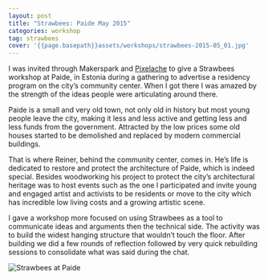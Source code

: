 ```yaml
---
layout: post
title: "Strawbees: Paide May 2015"
categories: workshop
tag: strawbees
cover: '{{page.basepath}}assets/workshops/strawbees-2015-05_01.jpg'
---
```


I was invited through Makerspark and [Pixelache](https://pixelache.ac/) to give a Strawbees workshop at Paide, in Estonia during a gathering to advertise a residency program on the city’s community center. When I got there I was amazed by the strength of the ideas people were articulating around there.

Paide is a small and very old town, not only old in history but most young people leave the city, making it less and less active and getting less and less funds from the government. Attracted by the low prices some old houses started to be demolished and replaced by modern commercial buildings.

That is where Reiner, behind the community center, comes in. He’s life is dedicated to restore and protect the architecture of Paide, which is indeed special. Besides woodworking his project to protect the city’s architectural heritage was to host events such as the one I participated and invite young and engaged artist and activists to be residents or move to the city which has incredible low living costs and a growing artistic scene.

I gave a workshop more focused on using Strawbees as a tool to communicate ideas and arguments then the technical side. The activity was to build the widest hanging structure that wouldn’t touch the floor. After building we did a few rounds of reflection followed by very quick rebuilding sessions to consolidate what was said during the chat.

![Strawbees at Paide]({{page.basepath}}assets/workshops/strawbees-2015-05_01.jpg)
